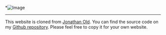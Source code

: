 
 *![Image](adma_backcover.jpg)

---

This website is cloned from [Jonathan Old](jonathanold.github.io). You can find the source code on my [Github repository](github.com/himani-arora-ha/himani-arora-ha.github.io). Please feel free to copy it for your own website. 